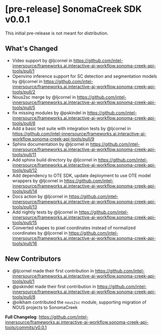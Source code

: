 # [pre-release] SonomaCreek SDK v0.0.1

This initial pre-release is not meant for distribution.

## What's Changed
* Video support by @ljcornel in https://github.com/intel-innersource/frameworks.ai.interactive-ai-workflow.sonoma-creek-api-tools/pull/1
* Openvino inference support for SC detection and segmentation models by @ljcornel in https://github.com/intel-innersource/frameworks.ai.interactive-ai-workflow.sonoma-creek-api-tools/pull/2
* Nous2sc merge by @ljcornel in https://github.com/intel-innersource/frameworks.ai.interactive-ai-workflow.sonoma-creek-api-tools/pull/5
* fix missing modules by @pskindel in https://github.com/intel-innersource/frameworks.ai.interactive-ai-workflow.sonoma-creek-api-tools/pull/8
* Add a basic test suite with integration tests by @ljcornel in https://github.com/intel-innersource/frameworks.ai.interactive-ai-workflow.sonoma-creek-api-tools/pull/9
* Sphinx documentation by @ljcornel in https://github.com/intel-innersource/frameworks.ai.interactive-ai-workflow.sonoma-creek-api-tools/pull/11
* Add sphinx build directory by @ljcornel in https://github.com/intel-innersource/frameworks.ai.interactive-ai-workflow.sonoma-creek-api-tools/pull/12
* Add dependency to OTE SDK, update deployment to use OTE model wrappers by @ljcornel in https://github.com/intel-innersource/frameworks.ai.interactive-ai-workflow.sonoma-creek-api-tools/pull/14
* Docs action by @ljcornel in https://github.com/intel-innersource/frameworks.ai.interactive-ai-workflow.sonoma-creek-api-tools/pull/13
* Add nightly tests  by @ljcornel in https://github.com/intel-innersource/frameworks.ai.interactive-ai-workflow.sonoma-creek-api-tools/pull/15
* Converted shapes to pixel coordinates instead of normalized coordinates by @ljcornel in https://github.com/intel-innersource/frameworks.ai.interactive-ai-workflow.sonoma-creek-api-tools/pull/16

## New Contributors
* @ljcornel made their first contribution in https://github.com/intel-innersource/frameworks.ai.interactive-ai-workflow.sonoma-creek-api-tools/pull/1
* @pskindel made their first contribution in https://github.com/intel-innersource/frameworks.ai.interactive-ai-workflow.sonoma-creek-api-tools/pull/8
* @olkham contributed the `nous2sc` module, supporting migration of NOUS projects to SonomaCreek

**Full Changelog**: https://github.com/intel-innersource/frameworks.ai.interactive-ai-workflow.sonoma-creek-api-tools/commits/v0.0.1

